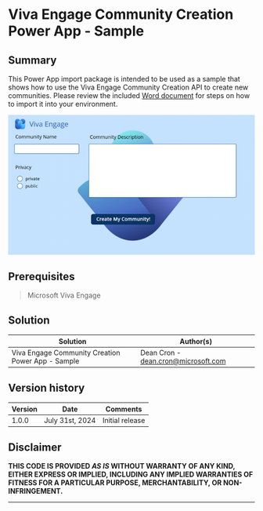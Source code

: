# Viva Engage Community Creation Power App - Sample

## Summary

This Power App import package is intended to be used as a sample that shows how to use the Viva Engage Community Creation API to create new communities. Please review the included [Word document](AppImportInstructions.docx) for steps on how to import it into your environment.

![image](VECCApp.png)

## Prerequisites

> Microsoft Viva Engage

## Solution

| Solution    | Author(s)                                               |
| ----------- | ------------------------------------------------------- |
| Viva Engage Community Creation Power App - Sample | Dean Cron - dean.cron@microsoft.com |

## Version history

| Version | Date             | Comments        |
| ------- | ---------------- | --------------- |
| 1.0.0     | July 31st, 2024 | Initial release |


## Disclaimer

**THIS CODE IS PROVIDED _AS IS_ WITHOUT WARRANTY OF ANY KIND, EITHER EXPRESS OR IMPLIED, INCLUDING ANY IMPLIED WARRANTIES OF FITNESS FOR A PARTICULAR PURPOSE, MERCHANTABILITY, OR NON-INFRINGEMENT.**

---


